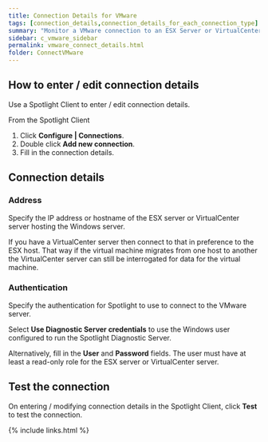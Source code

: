 ```yaml
---
title: Connection Details for VMware
tags: [connection_details,connection_details_for_each_connection_type]
summary: "Monitor a VMware connection to an ESX Server or VirtualCenter server hosting a Windows server by supplying the following connection details to Spotlight."
sidebar: c_vmware_sidebar
permalink: vmware_connect_details.html
folder: ConnectVMware
---
```



## How to enter / edit connection details

Use a Spotlight Client to enter / edit connection details.

From the Spotlight Client

1.  Click **Configure \| Connections**.
2.  Double click **Add new connection**.
3.  Fill in the connection details.

## Connection details

### Address
Specify the IP address or hostname of the ESX server or VirtualCenter server hosting the Windows server.

If you have a VirtualCenter server then connect to that in preference to the ESX host. That way if the virtual machine migrates from one host to another the VirtualCenter server can still be interrogated for data for the virtual machine.

### Authentication
Specify the authentication for Spotlight to use to connect to the VMware server.

Select **Use Diagnostic Server credentials** to use the Windows user configured to run the Spotlight Diagnostic Server.

Alternatively, fill in the **User** and **Password** fields. The user must have at least a read-only role for the ESX server or VirtualCenter server.


## Test the connection
On entering / modifying connection details in the Spotlight Client, click **Test** to test the connection.


{% include links.html %}
